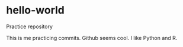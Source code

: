 # hello-world
Practice repository

This is me practicing commits.
Github seems cool. I like Python and R.
